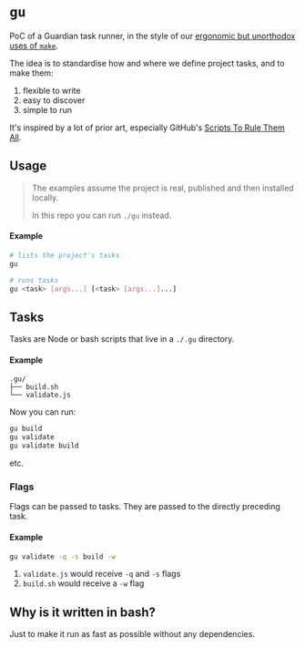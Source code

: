 # `gu`

PoC of a Guardian task runner, in the style of our [ergonomic but unorthodox uses of `make`](https://github.com/guardian/dotcom-rendering/blob/dc76d6b6676222d23ade13ede7282bd506470679/dotcom-rendering/makefile).

The idea is to standardise how and where we define project tasks, and to
make them:

1. flexible to write
2. easy to discover
3. simple to run

It's inspired by a lot of prior art, especially GitHub's [Scripts To Rule Them All](https://github.com/github/scripts-to-rule-them-all).

## Usage

> The examples assume the project is real, published and then installed locally.
>
> In this repo you can run `./gu` instead.

#### Example

```sh
# lists the project's tasks
gu

# runs tasks
gu <task> [args...] [<task> [args...]...]
```

## Tasks

Tasks are Node or bash scripts that live in a `./.gu` directory.

#### Example

```
.gu/
├── build.sh
└── validate.js
```

Now you can run:

```sh
gu build
gu validate
gu validate build
```

etc.

### Flags

Flags can be passed to tasks. They are passed to the directly preceding task.

#### Example

```sh
gu validate -q -s build -w
```

1. `validate.js` would receive `-q` and `-s` flags
2. `build.sh` would receive a `-w` flag

## Why is it written in bash?

Just to make it run as fast as possible without any dependencies.

